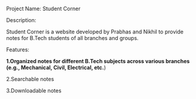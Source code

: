 Project Name: Student Corner

Description:

Student Corner is a website developed by Prabhas and Nikhil to provide notes for B.Tech students of all branches and groups.

Features:

**1.Organized notes for different B.Tech subjects across various branches (e.g., Mechanical, Civil, Electrical, etc.**)

2.Searchable notes 

3.Downloadable notes 

